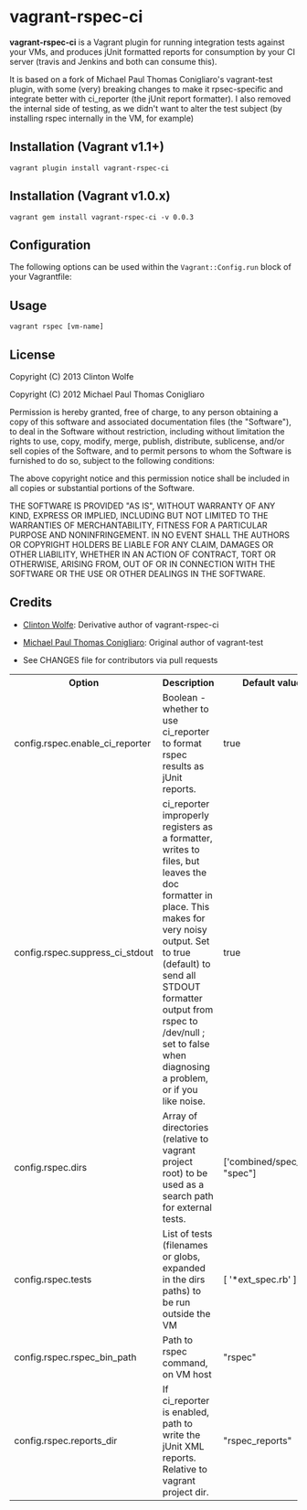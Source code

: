 # vagrant-rspec-ci

**vagrant-rspec-ci** is a Vagrant plugin for running integration tests against
your VMs, and produces jUnit formatted reports for consumption by your CI server 
(travis and Jenkins and both can consume this). 

It is based on a fork of Michael Paul Thomas Conigliaro's vagrant-test plugin, with
some (very) breaking changes to make it rpsec-specific and integrate better with ci_reporter
(the jUnit report formatter).  I also removed the internal side of testing, as we didn't 
want to alter the test subject (by installing rspec internally in the VM, for example)

## Installation (Vagrant v1.1+)

    vagrant plugin install vagrant-rspec-ci

## Installation (Vagrant v1.0.x)

    vagrant gem install vagrant-rspec-ci -v 0.0.3

## Configuration

The following options can be used within the `Vagrant::Config.run` block of
your Vagrantfile:

<table>
  <tr>
    <th>Option</th>
    <th>Description</th>
    <th>Default value</th>
  </tr>
  <tr>
    <td>config.rspec.enable_ci_reporter</td>
    <td>Boolean - whether to use ci_reporter to format rspec results as jUnit reports.</td>
    <td>true</td>
  </tr>
  <tr>
    <td>config.rspec.suppress_ci_stdout</td>
    <td>ci_reporter improperly registers as a formatter, writes to files, but leaves the doc formatter in place.  This makes for very noisy output.  Set to true (default) to send all STDOUT formatter output from rspec to /dev/null ; set to false when diagnosing a problem, or if you like noise.</td>
    <td>true</td>
  </tr>

  <tr>
    <td>config.rspec.dirs</td>
    <td>Array of directories (relative to vagrant project root) to be used as a search path for external tests.</td>
    <td>['combined/spec_ext", "spec"]</td>
  </tr>
  <tr>
    <td>config.rspec.tests</td>
    <td>List of tests (filenames or globs, expanded in the dirs paths) to be run outside the VM</td>
    <td>[ '*ext_spec.rb' ]</td>
  </tr>
  <tr>
    <td>config.rspec.rspec_bin_path</td>
    <td>Path to rspec command, on VM host</td>
    <td>"rspec"</td>
  </tr>
  <tr>
    <td>config.rspec.reports_dir</td>
    <td>If ci_reporter is enabled, path to write the jUnit XML reports.  Relative to vagrant project dir.</td>
    <td>"rspec_reports"</td>
  </tr>

## Usage

    vagrant rspec [vm-name]

## License

Copyright (C) 2013 Clinton Wolfe

Copyright (C) 2012 Michael Paul Thomas Conigliaro

Permission is hereby granted, free of charge, to any person obtaining a copy of
this software and associated documentation files (the "Software"), to deal in
the Software without restriction, including without limitation the rights to
use, copy, modify, merge, publish, distribute, sublicense, and/or sell copies
of the Software, and to permit persons to whom the Software is furnished to do
so, subject to the following conditions:

The above copyright notice and this permission notice shall be included in all
copies or substantial portions of the Software.

THE SOFTWARE IS PROVIDED "AS IS", WITHOUT WARRANTY OF ANY KIND, EXPRESS OR
IMPLIED, INCLUDING BUT NOT LIMITED TO THE WARRANTIES OF MERCHANTABILITY,
FITNESS FOR A PARTICULAR PURPOSE AND NONINFRINGEMENT. IN NO EVENT SHALL THE
AUTHORS OR COPYRIGHT HOLDERS BE LIABLE FOR ANY CLAIM, DAMAGES OR OTHER
LIABILITY, WHETHER IN AN ACTION OF CONTRACT, TORT OR OTHERWISE, ARISING FROM,
OUT OF OR IN CONNECTION WITH THE SOFTWARE OR THE USE OR OTHER DEALINGS IN THE
SOFTWARE.

## Credits

* [Clinton Wolfe](http://ccwolfe.com): Derivative author of vagrant-rspec-ci

* [Michael Paul Thomas Conigliaro](http://conigliaro.org): Original author of vagrant-test

* See CHANGES file for contributors via pull requests
